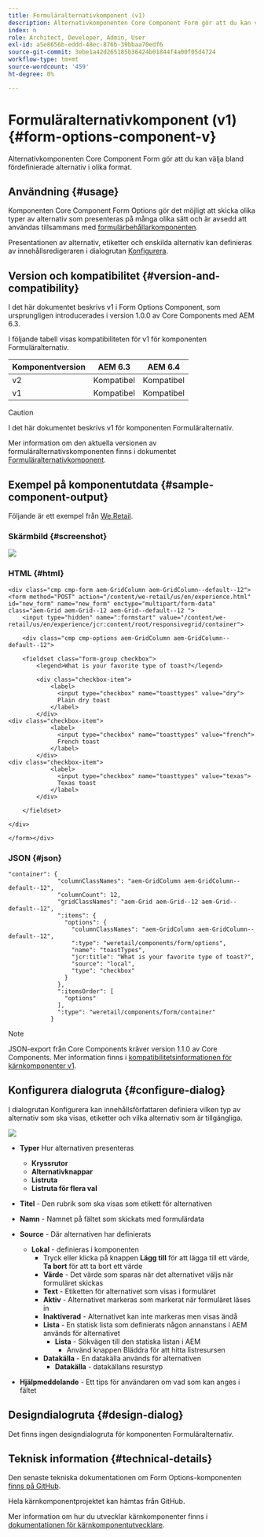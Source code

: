 ```yaml
---
title: Formuläralternativkomponent (v1)
description: Alternativkomponenten Core Component Form gör att du kan välja bland fördefinierade alternativ i olika format.
index: n
role: Architect, Developer, Admin, User
exl-id: a5e8656b-eddd-48ec-876b-39bbaa70edf6
source-git-commit: 3ebe1a42d265185b36424b01844f4a00f05d4724
workflow-type: tm+mt
source-wordcount: '459'
ht-degree: 0%

---
```


# Formuläralternativkomponent (v1) {#form-options-component-v}

Alternativkomponenten Core Component Form gör att du kan välja bland fördefinierade alternativ i olika format.

## Användning {#usage}

Komponenten Core Component Form Options gör det möjligt att skicka olika typer av alternativ som presenteras på många olika sätt och är avsedd att användas tillsammans med [formulärbehållarkomponenten](form-container-v1.md).

Presentationen av alternativ, etiketter och enskilda alternativ kan definieras av innehållsredigeraren i dialogrutan [Konfigurera](#configure-dialog).

## Version och kompatibilitet {#version-and-compatibility}

I det här dokumentet beskrivs v1 i Form Options Component, som ursprungligen introducerades i version 1.0.0 av Core Components med AEM 6.3.

I följande tabell visas kompatibiliteten för v1 för komponenten Formuläralternativ.

| Komponentversion | AEM 6.3 | AEM 6.4 |
|--- |--- |--- |
| v2 | Kompatibel | Kompatibel |
| v1 | Kompatibel | Kompatibel |

>[!CAUTION]
>
>I det här dokumentet beskrivs v1 för komponenten Formuläralternativ.
>
>Mer information om den aktuella versionen av formuläralternativskomponenten finns i dokumentet [Formuläralternativkomponent](/help/components/forms/form-options.md).

## Exempel på komponentutdata {#sample-component-output}

Följande är ett exempel från [We.Retail](https://helpx.adobe.com/experience-manager/6-4/sites/developing/using/we-retail.html).

### Skärmbild {#screenshot}

![](/help/assets/chlimage_1-89.png)

### HTML {#html}

```
<div class="cmp cmp-form aem-GridColumn aem-GridColumn--default--12">
<form method="POST" action="/content/we-retail/us/en/experience.html" id="new_form" name="new_form" enctype="multipart/form-data" class="aem-Grid aem-Grid--12 aem-Grid--default--12 ">
    <input type="hidden" name=":formstart" value="/content/we-retail/us/en/experience/jcr:content/root/responsivegrid/container">
    
    <div class="cmp cmp-options aem-GridColumn aem-GridColumn--default--12">

    <fieldset class="form-group checkbox">
        <legend>What is your favorite type of toast?</legend>
        
        <div class="checkbox-item">
            <label>
              <input type="checkbox" name="toasttypes" value="dry">
              Plain dry toast
            </label>
        </div>
<div class="checkbox-item">
            <label>
              <input type="checkbox" name="toasttypes" value="french">
              French toast
            </label>
        </div>
<div class="checkbox-item">
            <label>
              <input type="checkbox" name="toasttypes" value="texas">
              Texas toast
            </label>
        </div>

    </fieldset>
    
</div>
    
</form></div>
```

### JSON {#json}

```
"container": {
              "columnClassNames": "aem-GridColumn aem-GridColumn--default--12",
              "columnCount": 12,
              "gridClassNames": "aem-Grid aem-Grid--12 aem-Grid--default--12",
              ":items": {
                "options": {
                  "columnClassNames": "aem-GridColumn aem-GridColumn--default--12",
                  ":type": "weretail/components/form/options",
                  "name": "toastTypes",
                  "jcr:title": "What is your favorite type of toast?",
                  "source": "local",
                  "type": "checkbox"
                }
              },
              ":itemsOrder": [
                "options"
              ],
              ":type": "weretail/components/form/container"
            }
```

>[!NOTE]
>
>JSON-export från Core Components kräver version 1.1.0 av Core Components. Mer information finns i [kompatibilitetsinformationen för kärnkomponenter v1](/help/versions.md).

## Konfigurera dialogruta {#configure-dialog}

I dialogrutan Konfigurera kan innehållsförfattaren definiera vilken typ av alternativ som ska visas, etiketter och vilka alternativ som är tillgängliga.

![](/help/assets/chlimage_1-90.png)

* **Typer**
Hur alternativen presenteras

   * **Kryssrutor**
   * **Alternativknappar**
   * **Listruta**
   * **Listruta för flera val**

* **Titel** - Den rubrik som ska visas som etikett för alternativen
* **Namn** - Namnet på fältet som skickats med formulärdata
* **Source** - Där alternativen har definierats

   * **Lokal** - definieras i komponenten
      * Tryck eller klicka på knappen **Lägg till** för att lägga till ett värde, **Ta bort** för att ta bort ett värde
      * **Värde** - Det värde som sparas när det alternativet väljs när formuläret skickas
      * **Text** - Etiketten för alternativet som visas i formuläret
      * **Aktiv** - Alternativet markeras som markerat när formuläret läses in
      * **Inaktiverad** - Alternativet kan inte markeras men visas ändå
      * **Lista** - En statisk lista som definierats någon annanstans i AEM används för alternativet
         * **Lista** - Sökvägen till den statiska listan i AEM
            * Använd knappen Bläddra för att hitta listresursen
      * **Datakälla** - En datakälla används för alternativen
         * **Datakälla** - datakällans resurstyp
* **Hjälpmeddelande** - Ett tips för användaren om vad som kan anges i fältet

## Designdialogruta {#design-dialog}

Det finns ingen designdialogruta för komponenten Formuläralternativ.

## Teknisk information {#technical-details}

Den senaste tekniska dokumentationen om Form Options-komponenten [finns på GitHub](https://github.com/adobe/aem-core-wcm-components/tree/master/content/src/content/jcr_root/apps/core/wcm/components/form/options/v1/options).

Hela kärnkomponentprojektet kan hämtas från GitHub.

Mer information om hur du utvecklar kärnkomponenter finns i [dokumentationen för kärnkomponentutvecklare](/help/developing/overview.md).
